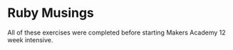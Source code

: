 Ruby Musings
============

All of these exercises were completed before starting Makers Academy 12 week intensive. 

